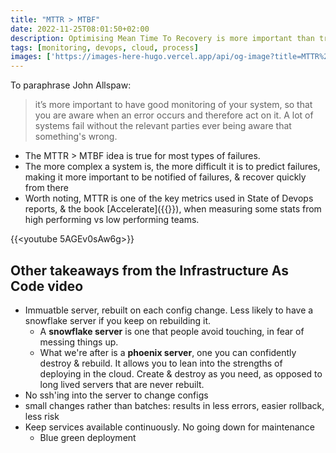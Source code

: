 ```yaml
---
title: "MTTR > MTBF"
date: 2022-11-25T08:01:50+02:00
description: Optimising Mean Time To Recovery is more important than trying to minimise Mean Time Between Failures.
tags: [monitoring, devops, cloud, process]
images: ['https://images-here-hugo.vercel.app/api/og-image?title=MTTR%20%3E%20MTBF']
---
```


To paraphrase John Allspaw:

> it’s more important to have good monitoring of your system, so that you are aware when an error occurs and therefore act on it. A lot of systems fail without the relevant parties ever being aware that something's wrong.

- The MTTR > MTBF idea is true for most types of failures.
- The more complex a system is, the more difficult it is to predict failures, making it more important to be notified of failures, & recover quickly from there
- Worth noting, MTTR is one of the key metrics used in State of Devops reports, & the book [Accelerate]({{<ref accelerate>}}), when measuring some stats from high performing vs low performing teams.

{{<youtube 5AGEv0sAw6g>}}

## Other takeaways from the Infrastructure As Code video

- Immuatble server, rebuilt on each config change. Less likely to have a snowflake server if you keep on rebuilding it.
  - A **snowflake server** is one that people avoid touching, in fear of messing things up.
  - What we're after is a **phoenix server**, one you can confidently destroy & rebuild. It allows you to lean into the strengths of deploying in the cloud. Create & destroy as you need, as opposed to long lived servers that are never rebuilt.
- No ssh'ing into the server to change configs
- small changes rather than batches: results in less errors, easier rollback, less risk
- Keep services available continuously. No going down for maintenance
  - Blue green deployment
